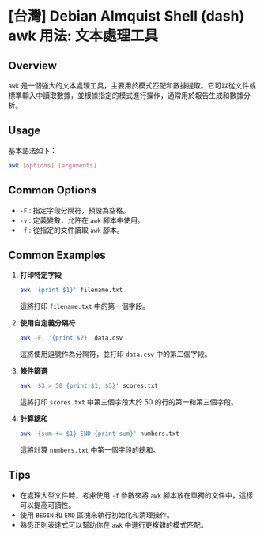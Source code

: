 # [台灣] Debian Almquist Shell (dash) awk 用法: 文本處理工具

## Overview
`awk` 是一個強大的文本處理工具，主要用於模式匹配和數據提取。它可以從文件或標準輸入中讀取數據，並根據指定的模式進行操作，通常用於報告生成和數據分析。

## Usage
基本語法如下：
```bash
awk [options] [arguments]
```

## Common Options
- `-F` : 指定字段分隔符，預設為空格。
- `-v` : 定義變數，允許在 `awk` 腳本中使用。
- `-f` : 從指定的文件讀取 `awk` 腳本。

## Common Examples
1. **打印特定字段**
   ```bash
   awk '{print $1}' filename.txt
   ```
   這將打印 `filename.txt` 中的第一個字段。

2. **使用自定義分隔符**
   ```bash
   awk -F, '{print $2}' data.csv
   ```
   這將使用逗號作為分隔符，並打印 `data.csv` 中的第二個字段。

3. **條件篩選**
   ```bash
   awk '$3 > 50 {print $1, $3}' scores.txt
   ```
   這將打印 `scores.txt` 中第三個字段大於 50 的行的第一和第三個字段。

4. **計算總和**
   ```bash
   awk '{sum += $1} END {print sum}' numbers.txt
   ```
   這將計算 `numbers.txt` 中第一個字段的總和。

## Tips
- 在處理大型文件時，考慮使用 `-f` 參數來將 `awk` 腳本放在單獨的文件中，這樣可以提高可讀性。
- 使用 `BEGIN` 和 `END` 區塊來執行初始化和清理操作。
- 熟悉正則表達式可以幫助你在 `awk` 中進行更複雜的模式匹配。